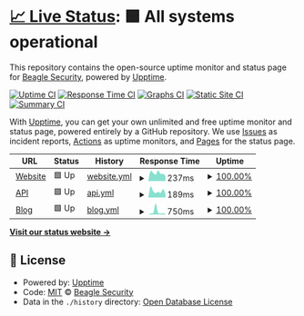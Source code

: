 # [📈 Live Status](https://stats.beaglesecurity.com): <!--live status--> **🟩 All systems operational**

This repository contains the open-source uptime monitor and status page for [Beagle Security](https://beaglesecurity.com), powered by [Upptime](https://github.com/upptime/upptime).

[![Uptime CI](https://github.com/beaglesecurity/uptime/workflows/Uptime%20CI/badge.svg)](https://github.com/beaglesecurity/uptime/actions?query=workflow%3A%22Uptime+CI%22)
[![Response Time CI](https://github.com/beaglesecurity/uptime/workflows/Response%20Time%20CI/badge.svg)](https://github.com/beaglesecurity/uptime/actions?query=workflow%3A%22Response+Time+CI%22)
[![Graphs CI](https://github.com/beaglesecurity/uptime/workflows/Graphs%20CI/badge.svg)](https://github.com/beaglesecurity/uptime/actions?query=workflow%3A%22Graphs+CI%22)
[![Static Site CI](https://github.com/beaglesecurity/uptime/workflows/Static%20Site%20CI/badge.svg)](https://github.com/beaglesecurity/uptime/actions?query=workflow%3A%22Static+Site+CI%22)
[![Summary CI](https://github.com/beaglesecurity/uptime/workflows/Summary%20CI/badge.svg)](https://github.com/beaglesecurity/uptime/actions?query=workflow%3A%22Summary+CI%22)

With [Upptime](https://upptime.js.org), you can get your own unlimited and free uptime monitor and status page, powered entirely by a GitHub repository. We use [Issues](https://github.com/beaglesecurity/uptime/issues) as incident reports, [Actions](https://github.com/beaglesecurity/uptime/actions) as uptime monitors, and [Pages](https://stats.beaglesecurity.com) for the status page.

<!--start: status pages-->
<!-- This summary is generated by Upptime (https://github.com/upptime/upptime) -->
<!-- Do not edit this manually, your changes will be overwritten -->
<!-- prettier-ignore -->
| URL | Status | History | Response Time | Uptime |
| --- | ------ | ------- | ------------- | ------ |
| <img alt="" src="https://icons.duckduckgo.com/ip3/beaglesecurity.com.ico" height="13"> [Website](https://beaglesecurity.com) | 🟩 Up | [website.yml](https://github.com/beaglesecurity/uptime/commits/HEAD/history/website.yml) | <details><summary><img alt="Response time graph" src="./graphs/website/response-time-week.png" height="20"> 237ms</summary><br><a href="https://status.beaglesecurity.com/history/website"><img alt="Response time 275" src="https://img.shields.io/endpoint?url=https%3A%2F%2Fraw.githubusercontent.com%2Fbeaglesecurity%2Fuptime%2FHEAD%2Fapi%2Fwebsite%2Fresponse-time.json"></a><br><a href="https://status.beaglesecurity.com/history/website"><img alt="24-hour response time 161" src="https://img.shields.io/endpoint?url=https%3A%2F%2Fraw.githubusercontent.com%2Fbeaglesecurity%2Fuptime%2FHEAD%2Fapi%2Fwebsite%2Fresponse-time-day.json"></a><br><a href="https://status.beaglesecurity.com/history/website"><img alt="7-day response time 237" src="https://img.shields.io/endpoint?url=https%3A%2F%2Fraw.githubusercontent.com%2Fbeaglesecurity%2Fuptime%2FHEAD%2Fapi%2Fwebsite%2Fresponse-time-week.json"></a><br><a href="https://status.beaglesecurity.com/history/website"><img alt="30-day response time 269" src="https://img.shields.io/endpoint?url=https%3A%2F%2Fraw.githubusercontent.com%2Fbeaglesecurity%2Fuptime%2FHEAD%2Fapi%2Fwebsite%2Fresponse-time-month.json"></a><br><a href="https://status.beaglesecurity.com/history/website"><img alt="1-year response time 256" src="https://img.shields.io/endpoint?url=https%3A%2F%2Fraw.githubusercontent.com%2Fbeaglesecurity%2Fuptime%2FHEAD%2Fapi%2Fwebsite%2Fresponse-time-year.json"></a></details> | <details><summary><a href="https://status.beaglesecurity.com/history/website">100.00%</a></summary><a href="https://status.beaglesecurity.com/history/website"><img alt="All-time uptime 100.00%" src="https://img.shields.io/endpoint?url=https%3A%2F%2Fraw.githubusercontent.com%2Fbeaglesecurity%2Fuptime%2FHEAD%2Fapi%2Fwebsite%2Fuptime.json"></a><br><a href="https://status.beaglesecurity.com/history/website"><img alt="24-hour uptime 100.00%" src="https://img.shields.io/endpoint?url=https%3A%2F%2Fraw.githubusercontent.com%2Fbeaglesecurity%2Fuptime%2FHEAD%2Fapi%2Fwebsite%2Fuptime-day.json"></a><br><a href="https://status.beaglesecurity.com/history/website"><img alt="7-day uptime 100.00%" src="https://img.shields.io/endpoint?url=https%3A%2F%2Fraw.githubusercontent.com%2Fbeaglesecurity%2Fuptime%2FHEAD%2Fapi%2Fwebsite%2Fuptime-week.json"></a><br><a href="https://status.beaglesecurity.com/history/website"><img alt="30-day uptime 100.00%" src="https://img.shields.io/endpoint?url=https%3A%2F%2Fraw.githubusercontent.com%2Fbeaglesecurity%2Fuptime%2FHEAD%2Fapi%2Fwebsite%2Fuptime-month.json"></a><br><a href="https://status.beaglesecurity.com/history/website"><img alt="1-year uptime 100.00%" src="https://img.shields.io/endpoint?url=https%3A%2F%2Fraw.githubusercontent.com%2Fbeaglesecurity%2Fuptime%2FHEAD%2Fapi%2Fwebsite%2Fuptime-year.json"></a></details>
| <img alt="" src="https://icons.duckduckgo.com/ip3/api.beaglesecurity.com.ico" height="13"> [API](https://api.beaglesecurity.com/healthz) | 🟩 Up | [api.yml](https://github.com/beaglesecurity/uptime/commits/HEAD/history/api.yml) | <details><summary><img alt="Response time graph" src="./graphs/api/response-time-week.png" height="20"> 189ms</summary><br><a href="https://status.beaglesecurity.com/history/api"><img alt="Response time 222" src="https://img.shields.io/endpoint?url=https%3A%2F%2Fraw.githubusercontent.com%2Fbeaglesecurity%2Fuptime%2FHEAD%2Fapi%2Fapi%2Fresponse-time.json"></a><br><a href="https://status.beaglesecurity.com/history/api"><img alt="24-hour response time 110" src="https://img.shields.io/endpoint?url=https%3A%2F%2Fraw.githubusercontent.com%2Fbeaglesecurity%2Fuptime%2FHEAD%2Fapi%2Fapi%2Fresponse-time-day.json"></a><br><a href="https://status.beaglesecurity.com/history/api"><img alt="7-day response time 189" src="https://img.shields.io/endpoint?url=https%3A%2F%2Fraw.githubusercontent.com%2Fbeaglesecurity%2Fuptime%2FHEAD%2Fapi%2Fapi%2Fresponse-time-week.json"></a><br><a href="https://status.beaglesecurity.com/history/api"><img alt="30-day response time 206" src="https://img.shields.io/endpoint?url=https%3A%2F%2Fraw.githubusercontent.com%2Fbeaglesecurity%2Fuptime%2FHEAD%2Fapi%2Fapi%2Fresponse-time-month.json"></a><br><a href="https://status.beaglesecurity.com/history/api"><img alt="1-year response time 243" src="https://img.shields.io/endpoint?url=https%3A%2F%2Fraw.githubusercontent.com%2Fbeaglesecurity%2Fuptime%2FHEAD%2Fapi%2Fapi%2Fresponse-time-year.json"></a></details> | <details><summary><a href="https://status.beaglesecurity.com/history/api">100.00%</a></summary><a href="https://status.beaglesecurity.com/history/api"><img alt="All-time uptime 99.94%" src="https://img.shields.io/endpoint?url=https%3A%2F%2Fraw.githubusercontent.com%2Fbeaglesecurity%2Fuptime%2FHEAD%2Fapi%2Fapi%2Fuptime.json"></a><br><a href="https://status.beaglesecurity.com/history/api"><img alt="24-hour uptime 100.00%" src="https://img.shields.io/endpoint?url=https%3A%2F%2Fraw.githubusercontent.com%2Fbeaglesecurity%2Fuptime%2FHEAD%2Fapi%2Fapi%2Fuptime-day.json"></a><br><a href="https://status.beaglesecurity.com/history/api"><img alt="7-day uptime 100.00%" src="https://img.shields.io/endpoint?url=https%3A%2F%2Fraw.githubusercontent.com%2Fbeaglesecurity%2Fuptime%2FHEAD%2Fapi%2Fapi%2Fuptime-week.json"></a><br><a href="https://status.beaglesecurity.com/history/api"><img alt="30-day uptime 100.00%" src="https://img.shields.io/endpoint?url=https%3A%2F%2Fraw.githubusercontent.com%2Fbeaglesecurity%2Fuptime%2FHEAD%2Fapi%2Fapi%2Fuptime-month.json"></a><br><a href="https://status.beaglesecurity.com/history/api"><img alt="1-year uptime 99.90%" src="https://img.shields.io/endpoint?url=https%3A%2F%2Fraw.githubusercontent.com%2Fbeaglesecurity%2Fuptime%2FHEAD%2Fapi%2Fapi%2Fuptime-year.json"></a></details>
| <img alt="" src="https://icons.duckduckgo.com/ip3/beaglesecurity.com.ico" height="13"> [Blog](https://beaglesecurity.com/blog) | 🟩 Up | [blog.yml](https://github.com/beaglesecurity/uptime/commits/HEAD/history/blog.yml) | <details><summary><img alt="Response time graph" src="./graphs/blog/response-time-week.png" height="20"> 750ms</summary><br><a href="https://status.beaglesecurity.com/history/blog"><img alt="Response time 328" src="https://img.shields.io/endpoint?url=https%3A%2F%2Fraw.githubusercontent.com%2Fbeaglesecurity%2Fuptime%2FHEAD%2Fapi%2Fblog%2Fresponse-time.json"></a><br><a href="https://status.beaglesecurity.com/history/blog"><img alt="24-hour response time 195" src="https://img.shields.io/endpoint?url=https%3A%2F%2Fraw.githubusercontent.com%2Fbeaglesecurity%2Fuptime%2FHEAD%2Fapi%2Fblog%2Fresponse-time-day.json"></a><br><a href="https://status.beaglesecurity.com/history/blog"><img alt="7-day response time 750" src="https://img.shields.io/endpoint?url=https%3A%2F%2Fraw.githubusercontent.com%2Fbeaglesecurity%2Fuptime%2FHEAD%2Fapi%2Fblog%2Fresponse-time-week.json"></a><br><a href="https://status.beaglesecurity.com/history/blog"><img alt="30-day response time 393" src="https://img.shields.io/endpoint?url=https%3A%2F%2Fraw.githubusercontent.com%2Fbeaglesecurity%2Fuptime%2FHEAD%2Fapi%2Fblog%2Fresponse-time-month.json"></a><br><a href="https://status.beaglesecurity.com/history/blog"><img alt="1-year response time 320" src="https://img.shields.io/endpoint?url=https%3A%2F%2Fraw.githubusercontent.com%2Fbeaglesecurity%2Fuptime%2FHEAD%2Fapi%2Fblog%2Fresponse-time-year.json"></a></details> | <details><summary><a href="https://status.beaglesecurity.com/history/blog">100.00%</a></summary><a href="https://status.beaglesecurity.com/history/blog"><img alt="All-time uptime 100.00%" src="https://img.shields.io/endpoint?url=https%3A%2F%2Fraw.githubusercontent.com%2Fbeaglesecurity%2Fuptime%2FHEAD%2Fapi%2Fblog%2Fuptime.json"></a><br><a href="https://status.beaglesecurity.com/history/blog"><img alt="24-hour uptime 100.00%" src="https://img.shields.io/endpoint?url=https%3A%2F%2Fraw.githubusercontent.com%2Fbeaglesecurity%2Fuptime%2FHEAD%2Fapi%2Fblog%2Fuptime-day.json"></a><br><a href="https://status.beaglesecurity.com/history/blog"><img alt="7-day uptime 100.00%" src="https://img.shields.io/endpoint?url=https%3A%2F%2Fraw.githubusercontent.com%2Fbeaglesecurity%2Fuptime%2FHEAD%2Fapi%2Fblog%2Fuptime-week.json"></a><br><a href="https://status.beaglesecurity.com/history/blog"><img alt="30-day uptime 100.00%" src="https://img.shields.io/endpoint?url=https%3A%2F%2Fraw.githubusercontent.com%2Fbeaglesecurity%2Fuptime%2FHEAD%2Fapi%2Fblog%2Fuptime-month.json"></a><br><a href="https://status.beaglesecurity.com/history/blog"><img alt="1-year uptime 100.00%" src="https://img.shields.io/endpoint?url=https%3A%2F%2Fraw.githubusercontent.com%2Fbeaglesecurity%2Fuptime%2FHEAD%2Fapi%2Fblog%2Fuptime-year.json"></a></details>

<!--end: status pages-->

[**Visit our status website →**](https://stats.beaglesecurity.com)

## 📄 License

- Powered by: [Upptime](https://github.com/upptime/upptime)
- Code: [MIT](./LICENSE) © [Beagle Security](https://beaglesecurity.com)
- Data in the `./history` directory: [Open Database License](https://opendatacommons.org/licenses/odbl/1-0/)
